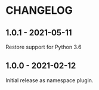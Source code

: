 CHANGELOG
=========

1.0.1 - 2021-05-11
------------------

Restore support for Python 3.6

1.0.0 - 2021-02-12
------------------

Initial release as namespace plugin.
